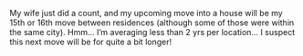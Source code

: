My wife just did a count, and my upcoming move into a house will be my 15th or 16th move between residences (although some of those were within the same city). Hmm&#8230; I&#8217;m averaging less than 2 yrs per location&#8230; I suspect this next move will be for quite a bit longer!